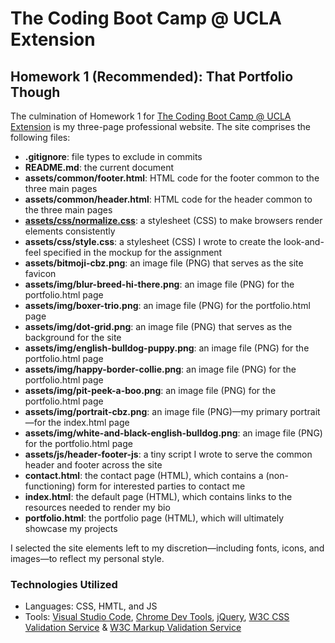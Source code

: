 # The Coding Boot Camp @ UCLA Extension
## Homework 1 (Recommended): That Portfolio Though
The culmination of Homework 1 for [The Coding Boot Camp @ UCLA Extension](https://bootcamp.uclaextension.edu/coding/) is my three-page professional website. The site comprises the following files:

- **.gitignore**: file types to exclude in commits
- **README.md**: the current document
- **assets/common/footer.html**: HTML code for the footer common to the three main pages
- **assets/common/header.html**: HTML code for the header common to the three main pages
- **[assets/css/normalize.css](https://necolas.github.io/normalize.css/)**:  a stylesheet (CSS) to make browsers render elements consistently
- **assets/css/style.css**: a stylesheet (CSS) I wrote to create the look-and-feel specified in the mockup for the assignment
- **assets/bitmoji-cbz.png**: an image file (PNG) that serves as the site favicon
- **assets/img/blur-breed-hi-there.png**: an image file (PNG) for the portfolio.html page
- **assets/img/boxer-trio.png**: an image file (PNG) for the portfolio.html page
- **assets/img/dot-grid.png**: an image file (PNG) that serves as the background for the site
- **assets/img/english-bulldog-puppy.png**: an image file (PNG) for the portfolio.html page
- **assets/img/happy-border-collie.png**: an image file (PNG) for the portfolio.html page
- **assets/img/pit-peek-a-boo.png**: an image file (PNG) for the portfolio.html page
- **assets/img/portrait-cbz.png**: an image file (PNG)—my primary portrait—for the index.html page
- **assets/img/white-and-black-english-bulldog.png**: an image file (PNG) for the portfolio.html page
- **assets/js/header-footer-js**: a tiny script I wrote to serve the common header and footer across the site
- **contact.html**: the contact page (HTML), which contains a (non-functioning) form for interested parties to contact me
- **index.html**: the default page (HTML), which contains links to the resources needed to render my bio
- **portfolio.html**: the portfolio page (HTML), which will ultimately showcase my projects

I selected the site elements left to my discretion—including fonts, icons, and images—to reflect my personal style. 

### Technologies Utilized
- Languages: CSS, HMTL, and JS
- Tools: [Visual Studio Code](https://code.visualstudio.com/), [Chrome Dev Tools](https://developers.google.com/web/tools/chrome-devtools), [jQuery](https://jquery.com/),  [W3C CSS Validation Service](https://jigsaw.w3.org/css-validator/)  &  [W3C Markup Validation Service](https://validator.w3.org/) 

